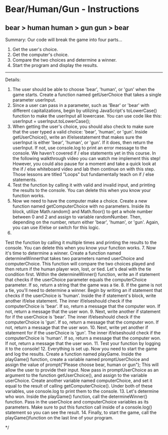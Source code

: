 # Bear/Human/Gun - Instructions

bear > human
human > gun
gun > bear
---
Summary:
Our code will break the game into four parts...
1. Get the user's choice.
2. Get the computer's choice.
3. Compare the two choices and determine a winner.
4. Start the program and display the results.
---
Details:
1. The user should be able to choose 'bear', 'human', or 'gun' when the game starts.
Create a function named getUserChoice that takes a single parameter userInput.
2. Since a user can pass in a parameter, such as 'Bear' or 'bear' with different capitalizations, begin by utilizing JavaScript's toLowerCase() function to make the userInput all lowercase.
You can use code like this:
userInput = userInput.toLowerCase();
3. When getting the user's choice, you should also check to make sure that the user typed a valid choice: 'bear', 'human', or 'gun'.
Inside getUserChoice(), write an if/elsestatement that makes sure the userInput is either 'bear', 'human', or 'gun'. If it does, then return the userInput. If not, use console.log to print an error message to the console.
We haven't covered if / else statements yet in this course. In the following walkthrough video you can watch me implement this step! However, you could also pause for a moment and take a quick look at the if / else whiteboard video and lab then continue on with this step. Those lessons are titled "Loops" but fundamentally teach on if / else statements.
4. Test the function by calling it with valid and invalid input, and printing the results to the console.
You can delete this when you know your function works.
5. Now we need to have the computer make a choice.
Create a new function named getComputerChoice with no parameters. Inside its block, utilize Math.random() and Math.floor() to get a whole number between 0 and 2 and assign to variable randomNumber. Then, depending on the number, return either 'bear', 'human', or 'gun'. Again, you can use if/else or switch for this logic.
6.
Test the function by calling it multiple times and printing the results to the console.
You can delete this when you know your function works.
7. Now it's time to determine a winner.
Create a function named determineWinnerthat takes two parameters named userChoice and computerChoice. This function will compare the two choices played and then return if the human player won, lost, or tied.
Let's deal with the tie condition first. Within the determineWinner() function, write an if statement that checks if the userChoice parameter equals the computerChoice parameter. If so, return a string that the game was a tie.
8. If the game is not a tie, you'll need to determine a winner.
Begin by writing an if statement that checks if the userChoice is 'human'. Inside the if statement's block, write another if/else statement. The inner if/elseshould check if the computerChoice is 'bear'. If so, return a message that the computer won. If not, return a message that the user won.
9. Next, write another if statement for if the userChoice is 'bear'. The inner if/elseshould check if the computerChoice is 'gun'.
If so, return a message that the computer won. If not, return a message that the user won.
10. Next, write yet another if statement for if the userChoice is 'gun'.
The inner if/elseshould check if the computerChoice is 'human'. If so, return a message that the computer won. If not, return a message that the user won.
11. Test your function by logging it to the console!
12. Everything is set up. Now you need to start the game and log the results.
Create a function named playGame.
Inside the playGame() function, create a variable named promptUserChoice and assign the value of prompt("Please choose bear, human or gun"); This will allow the user to provide their input.
Now pass in promptUserChoice as an argument to the function getUserChoice(),  and assign to the variable userChoice.
Create another variable named computerChoice, and set it equal to the result of calling getComputerChoice().
Under both of these variables, use console.log to print them to the console.
13. Let's determine who won.
Inside the playGame() function, call the determineWinner() function. Pass in the userChoice and computerChoice variables as its parameters. Make sure to put this function call inside of a console.log() statement so you can see the result.
14. Finally, to start the game, call the playGame()function on the last line of your program.

*/
